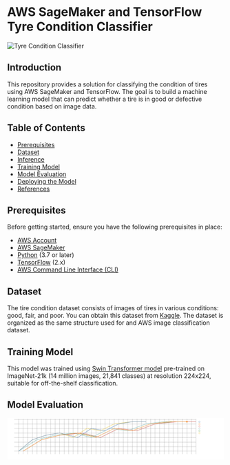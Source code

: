 # AWS SageMaker and TensorFlow Tyre Condition Classifier

![Tyre Condition Classifier](img1)

## Introduction

This repository provides a solution for classifying the condition of tires using AWS SageMaker and TensorFlow. The goal is to build a machine learning model that can predict whether a tire is in good or defective condition based on image data.

## Table of Contents

- [Prerequisites](#prerequisites)
- [Dataset](#dataset)
- [Inference](#inference)
- [Training Model](#training-model)
- [Model Evaluation](#model-evaluation)
- [Deploying the Model](#deploying-the-model)
- [References](#references)

## Prerequisites

Before getting started, ensure you have the following prerequisites in place:

- [AWS Account](https://aws.amazon.com/)
- [AWS SageMaker](https://aws.amazon.com/sagemaker/)
- [Python](https://www.python.org/) (3.7 or later)
- [TensorFlow](https://www.tensorflow.org/) (2.x)
- [AWS Command Line Interface (CLI)](https://aws.amazon.com/cli/)

## Dataset

The tire condition dataset consists of images of tires in various conditions: good, fair, and poor. You can obtain this dataset from [Kaggle](https://www.kaggle.com/datasets/warcoder/tyre-quality-classification). The dataset is organized as the same structure used for and AWS image classification dataset.

## Training Model

This model was trained using [Swin Transformer model](https://tfhub.dev/sayakpaul/swin_base_patch4_window7_224/1) pre-trained on ImageNet-21k (14 million images, 21,841 classes) at resolution 224x224, suitable for off-the-shelf classification.

## Model Evaluation
![Training Chart](./readMeImages/chart_image.png)

